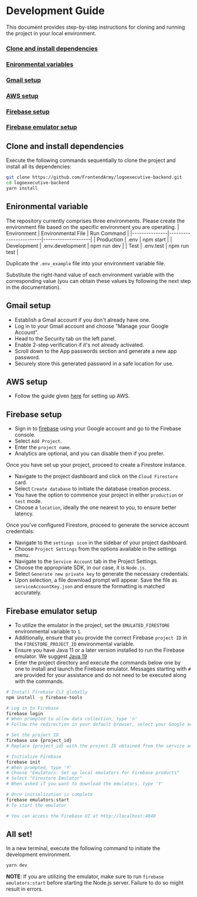 # Development Guide
This document provides step-by-step instructions for cloning and running the project in your local environment.

### [Clone and install dependencies](#clone-and-install-dependencies)
### [Enironmental variables](#enironmental-variable)
### [Gmail setup](#gmail-setup)
### [AWS setup](#aws-setup)
### [Firebase setup](#firebase-setup)
### [Firebase emulator setup](#firebase-emulator-setup)

## Clone and install dependencies
Execute the following commands sequentially to clone the project and install all its dependencies:
```sh
git clone https://github.com/FrontendArmy/logoexecutive-backend.git
cd logoexecutive-backend
yarn install
```

## Enironmental variable
The repository currently comprises three environments. Please create the environment file based on the specific environment you are operating.
| Environment   | Environmental File     | Run Command        |
|---------------|------------------------|--------------------|
| Production    | .env                   | npm start          |
| Development   | .env.development       | npm run dev          |
| Test          | .env.test              | npm run test       |

Duplicate the `.env_example` file into your environment variable file.

Substitute the right-hand value of each environment variable with the corresponding value (you can obtain these values by following the next step in the documentation).

## Gmail setup
- Establish a Gmail account if you don't already have one.
- Log in to your Gmail account and choose "Manage your Google Account".
- Head to the Security tab on the left panel.
- Enable 2-step verification if it's not already activated.
- Scroll down to the App passwords section and generate a new app password.
- Securely store this generated password in a safe location for use.

## AWS setup
- Follow the guide given [here](https://github.com/TeamShiksha/logoexecutive-docs/blob/main/guides/cloudformation.md) for setting up AWS.

## Firebase setup
- Sign in to [firebase](https://firebase.google.com/)  using your Google account and go to the Firebase console.
- Select `Add Project`.
- Enter the `project name`.
- Analytics are optional, and you can disable them if you prefer.

Once you have set up your project, proceed to create a Firestore instance.
- Navigate to the project dashboard and click on the `Cloud Firestore` card.
- Select `Create database` to initiate the database creation process.
- You have the option to commence your project in either `production` or `test` mode.
- Choose a `location`, ideally the one nearest to you, to ensure better latency.

Once you've configured Firestore, proceed to generate the service account credentials:
- Navigate to the `settings icon` in the sidebar of your project dashboard.
- Choose `Project Settings` from the options available in the settings menu.
- Navigate to the `Service Account` tab in the Project Settings.
- Choose the appropriate SDK, in our case, it is `Node.js`.
- Select `Generate new private key` to generate the necessary credentials.
- Upon selection, a file download prompt will appear. Save the file as `serviceAccountKey.json` and ensure the formatting is matched accurately.

## Firebase emulator setup
- To utilize the emulator in the project, set the `EMULATED_FIRESTORE` environmental variable to `1`.
- Additionally, ensure that you provide the correct Firebase `project ID` in the `FIRESTORE_PROJECT_ID` environmental variable.
- Ensure you have Java 11 or a later version installed to run the Firebase emulator. We suggest [Java 19](https://www.oracle.com/java/technologies/javase/jdk19-archive-downloads.html)
- Enter the project directory and execute the commands below one by one to install and launch the Firebase emulator. Messages starting with `#` are provided for your assistance and do not need to be executed along with the commands.
```sh
# Install Firebase CLI globally
npm install -g firebase-tools

# Log in to Firebase
firebase login
# When prompted to allow data collection, type 'n'
# Follow the redirection in your default browser, select your Google account, and click 'allow'

# Set the project ID
firebase use {project_id}
# Replace {project_id} with the project ID obtained from the service account file

# Initialize Firebase
firebase init
# When prompted, type 'Y'
# Choose "Emulators: Set up local emulators for Firebase products"
# Select "Firestore Emulator"
# When asked if you want to download the emulators, type 'Y'

# Once initialization is complete
firebase emulators:start
# To start the emulator

# You can access the Firebase UI at http://localhost:4040
```

## All set! 
In a new terminal, execute the following command to initiate the development environment.
```sh
yarn dev
```
**NOTE**: If you are utilizing the emulator, make sure to run `firebase emulators:start` before starting the Node.js server. Failure to do so might result in errors.
